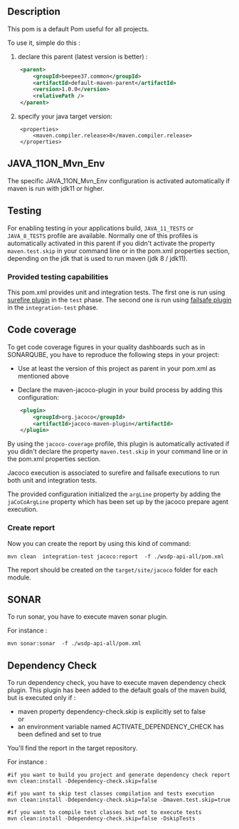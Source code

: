 ## Description

This pom is a default Pom useful for all  projects.

To use it, simple do this : 

1. declare this parent (latest version is better) : 

```xml
	<parent>
		<groupId>beepee37.common</groupId>
		<artifactId>default-maven-parent</artifactId>
		<version>1.0.0</version>
		<relativePath />
	</parent>
```
2.	specify your java target version: 

   
```xml:
	<properties>
		<maven.compiler.release>8</maven.compiler.release>
	</properties>
```

## JAVA_11ON_Mvn_Env
The specific JAVA_11ON_Mvn_Env configuration is activated automatically if maven is run with jdk11 or higher.

## Testing
For enabling testing in your applications build, ``JAVA_11_TESTS`` or ``JAVA_8_TESTS`` profile are available.
Normally one of this profiles is automatically activated in this parent if you didn't activate the property  ``maven.test.skip`` in your command line or in the pom.xml properties section, depending on the jdk that is used to run maven (jdk 8 / jdk11).

### Provided testing capabilities

This pom.xml provides unit and integration tests. The first one is run using [surefire plugin](https://maven.apache.org/surefire/maven-surefire-plugin/) in the ``test`` phase. The second one is run using [failsafe plugin](https://maven.apache.org/surefire/maven-failsafe-plugin/) in the ``integration-test`` phase.

## Code coverage 
To get code coverage figures in your quality dashboards such as in SONARQUBE, you have to reproduce the following steps in your project:

- Use at least the version of this project as parent in your pom.xml as mentioned above  

- Declare the maven-jacoco-plugin in your build process by adding this configuration: 

```xml
    <plugin>
	    <groupId>org.jacoco</groupId>
		<artifactId>jacoco-maven-plugin</artifactId>
	</plugin>
```

By using the ``jacoco-coverage`` profile, this plugin is automatically activated if you didn't declare the property  ``maven.test.skip`` in your command line or in the pom.xml properties section.

Jacoco execution is associated to surefire and failsafe executions to run both unit and integration tests.

The provided configuration initialized the ``argLine`` property by adding the ``jaCoCoArgLine`` property which has been set up by the jacoco prepare agent execution.

### Create report
Now you can create the report by using this kind of command:

```jshelllanguage
mvn clean  integration-test jacoco:report  -f ./wsdp-api-all/pom.xml
```

The report should be created on the ``target/site/jacoco``  folder for each module.

## SONAR
To run sonar, you have to execute maven sonar plugin. 

For instance :

```jshelllanguage
mvn sonar:sonar  -f ./wsdp-api-all/pom.xml
```

## Dependency Check 
To run dependency check, you have to execute maven dependency check plugin. 
This plugin has been added to the default goals of the maven build, but is executed only if  :
 - maven property  dependency-check.skip is explicitly set to false   
or
 - an environment variable named ACTIVATE_DEPENDENCY_CHECK has been defined and set to true   

You'll find the report in the target repository.

For instance :

```jshelllanguage
#if you want to build you project and generate dependency check report
mvn clean:install -Ddependency-check.skip=false
   
#if you want to skip test classes compilation and tests execution
mvn clean:install -Ddependency-check.skip=false -Dmaven.test.skip=true 
   
#if you want to compile test classes but not to execute tests
mvn clean:install -Ddependency-check.skip=false -DskipTests
```
